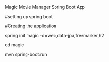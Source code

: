 Magic Movie Manager Spring Boot App

#setting up spring boot




#Creating the application

spring init magic -d=web,data-jpa,freemarker,h2

cd magic

mvn spring-boot:run
